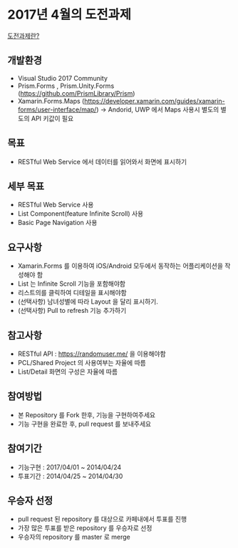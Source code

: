 # 2017년 4월의 도전과제
[도전과제란?](https://github.com/XamarinKorea/challenge-common)

## 개발환경
- Visual Studio 2017 Community
- Prism.Forms , Prism.Unity.Forms (https://github.com/PrismLibrary/Prism)
- Xamarin.Forms.Maps (https://developer.xamarin.com/guides/xamarin-forms/user-interface/map/)
  -> Andorid, UWP 에서 Maps 사용시 별도의 별도의 API 키값이 필요 

## 목표
- RESTful Web Service 에서 데이터를 읽어와서 화면에 표시하기

## 세부 목표
- RESTful Web Service 사용
- List Component(feature Infinite Scroll) 사용
- Basic Page Navigation 사용

## 요구사항
- Xamarin.Forms 를 이용하여 iOS/Android 모두에서 동작하는 어플리케이션을 작성해야 함
- List 는 Infinite Scroll 기능을 포함해야함
- 리스트의를 클릭하여 디테일을 표시해야함
- (선택사항) 남녀성별에 따라 Layout 을 달리 표시하기.
- (선택사항) Pull to refresh 기능 추가하기

## 참고사항
- RESTful API : https://randomuser.me/ 을 이용해야함
- PCL/Shared Project 의 사용여부는 자율에 따름
- List/Detail 화면의 구성은 자율에 따름

## 참여방법
- 본 Repository 를 Fork 한후, 기능을 구현하여주세요
- 기능 구현을 완료한 후, pull request 를 보내주세요

## 참여기간
- 기능구현 : 2017/04/01 ~ 2014/04/24
- 투표기간 : 2014/04/25 ~ 2014/04/30

## 우승자 선정
- pull request 된 repository 를 대상으로 카페내에서 투표를 진행
- 가장 많은 투표를 받은 repository 를 우승자로 선정
- 우승자의 repository 를 master 로 merge
